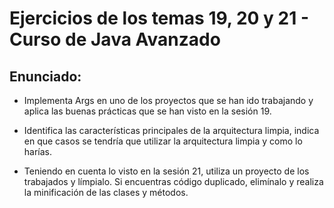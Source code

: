 # Ejercicios de los temas 19, 20 y 21 - Curso de Java Avanzado

## Enunciado:

* Implementa Args en uno de los proyectos que se han ido trabajando y aplica
  las buenas prácticas que se han visto en la sesión 19.
 
* Identifica las características principales de la arquitectura limpia, indica
  en que casos se tendría que utilizar la arquitectura limpia y como lo harías.

* Teniendo en cuenta lo visto en la sesión 21, utiliza un proyecto de los trabajados
  y límpialo. Si encuentras código duplicado, elimínalo y realiza la minificación de
  las clases y métodos.
